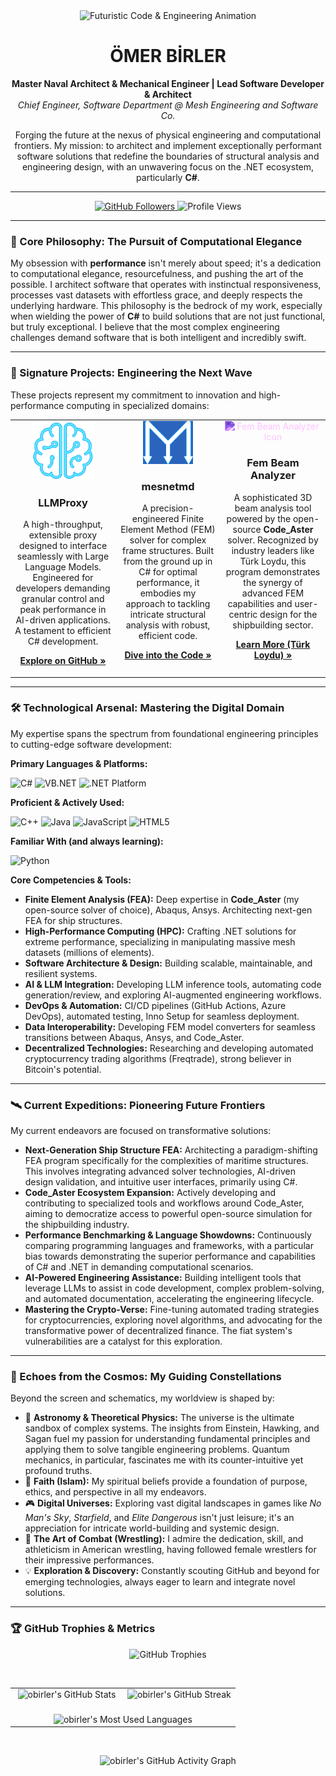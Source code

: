 <div align="center">
  <img src="https://media.giphy.com/media/qgQUggAC3Pfv687qPC/giphy.gif" width="250" alt="Futuristic Code & Engineering Animation"/>
  <h1>ÖMER BİRLER</h1>
  <p>
    <strong>Master Naval Architect & Mechanical Engineer | Lead Software Developer & Architect</strong><br />
    <em>Chief Engineer, Software Department @ Mesh Engineering and Software Co.</em>
  </p>
  <p>
    Forging the future at the nexus of physical engineering and computational frontiers. My mission: to architect and implement exceptionally performant software solutions that redefine the boundaries of structural analysis and engineering design, with an unwavering focus on the .NET ecosystem, particularly <strong>C#</strong>.
  </p>
</div>

---

<div align="center">
  <a href="https://github.com/obirler">
    <img src="https://img.shields.io/github/followers/obirler?label=Follow&style=social&logo=github" alt="GitHub Followers"/>
  </a>
  <!-- Optional: Add LinkedIn if you have one
  <a href="YOUR_LINKEDIN_PROFILE_URL_HERE">
    <img src="https://img.shields.io/badge/LinkedIn-Connect-0077B5?style=for-the-badge&logo=linkedin&logoColor=white" alt="LinkedIn Profile"/>
  </a>
  -->
  <img src="https://komarev.com/ghpvc/?username=obirler&label=Profile%20Views&color=007ACC&style=flat-square" alt="Profile Views"/>
</div>

---

### 🌌 Core Philosophy: The Pursuit of Computational Elegance

My obsession with **performance** isn't merely about speed; it's a dedication to computational elegance, resourcefulness, and pushing the art of the possible. I architect software that operates with instinctual responsiveness, processes vast datasets with effortless grace, and deeply respects the underlying hardware. This philosophy is the bedrock of my work, especially when wielding the power of **C#** to build solutions that are not just functional, but truly exceptional. I believe that the most complex engineering challenges demand software that is both intelligent and incredibly swift.

---

### 🚀 Signature Projects: Engineering the Next Wave

These projects represent my commitment to innovation and high-performance computing in specialized domains:

<table>
  <tr>
    <td width="33%" valign="top" align="center">
      <a href="https://github.com/obirler/LLMProxy" target="_blank">
        <img src="https://github.com/obirler/LLMProxy/blob/master/Assets/logo_small.png?raw=true" width="100" alt="LLMProxy Icon">
      </a>
      <h3>LLMProxy</h3>
      <p>A high-throughput, extensible proxy designed to interface seamlessly with Large Language Models. Engineered for developers demanding granular control and peak performance in AI-driven applications. A testament to efficient C# development.</p>
      <p><a href="https://github.com/obirler/LLMProxy"><strong>Explore on GitHub »</strong></a></p>
    </td>
    <td width="33%" valign="top" align="center">
      <a href="https://github.com/obirler/mesnetmd" target="_blank">
        <!-- Replace with an actual icon if you create one for mesnetmd -->
        <img src="https://github.com/obirler/mesnet/blob/master/Mesnet/Assets/logo.png?raw=true" width="80" alt="mesnetmd Icon" style="filter: invert(0.8) sepia(1) saturate(5) hue-rotate(180deg) brightness(1.5);">
      </a>
      <h3>mesnetmd</h3>
      <p>A precision-engineered Finite Element Method (FEM) solver for complex frame structures. Built from the ground up in C# for optimal performance, it embodies my approach to tackling intricate structural analysis with robust, efficient code.</p>
      <p><a href="https://github.com/obirler/mesnetmd"><strong>Dive into the Code »</strong></a></p>
    </td>
    <td width="33%" valign="top" align="center">
      <!-- You might want to get a logo/icon from Turk Loydu or create a generic one -->
      <img src="https://github.com/Mesh-Engineering-Software-Co/FemBeamAnalyzer/raw/refs/heads/development/FemBeamAnalyzer/Assets/Images/icon_new.ico" width="80" alt="Fem Beam Analyzer Icon" style="filter: invert(0.8) sepia(1) saturate(5) hue-rotate(220deg) brightness(1.2);">
      <h3>Fem Beam Analyzer</h3>
      <p>A sophisticated 3D beam analysis tool powered by the open-source <strong>Code_Aster</strong> solver. Recognized by industry leaders like Türk Loydu, this program demonstrates the synergy of advanced FEM capabilities and user-centric design for the shipbuilding sector.</p>
      <p><a href="https://turkloydu.org/hizmetlerimiz/musteri-araclari/yazilimlar/fem-beam-analyzer/" target="_blank"><strong>Learn More (Türk Loydu) »</strong></a></p>
    </td>
  </tr>
</table>

---

### 🛠️ Technological Arsenal: Mastering the Digital Domain

My expertise spans the spectrum from foundational engineering principles to cutting-edge software development:

**Primary Languages & Platforms:**
<p>
  <img src="https://img.shields.io/badge/C%23-9B59B6?style=for-the-badge&logo=c-sharp&logoColor=white" alt="C#"/>
  <img src="https://img.shields.io/badge/Visual%20Basic%20.NET-5C6BC0?style=for-the-badge&logo=visual-basic&logoColor=white" alt="VB.NET"/>
  <img src="https://img.shields.io/badge/.NET-512BD4?style=for-the-badge&logo=dotnet&logoColor=white" alt=".NET Platform"/>
</p>

**Proficient & Actively Used:**
<p>
  <img src="https://img.shields.io/badge/C%2B%2B-00599C?style=for-the-badge&logo=c%2B%2B&logoColor=white" alt="C++"/>
  <img src="https://img.shields.io/badge/Java-ED8B00?style=for-the-badge&logo=openjdk&logoColor=white" alt="Java"/>
  <img src="https://img.shields.io/badge/JavaScript-F7DF1E?style=for-the-badge&logo=javascript&logoColor=black" alt="JavaScript"/>
  <img src="https://img.shields.io/badge/HTML5-E34F26?style=for-the-badge&logo=html5&logoColor=white" alt="HTML5"/>
</p>

**Familiar With (and always learning):**
<p>
  <img src="https://img.shields.io/badge/Python-3776AB?style=for-the-badge&logo=python&logoColor=white" alt="Python"/>
  <!-- Add other languages here -->
</p>

**Core Competencies & Tools:**
*   **Finite Element Analysis (FEA):** Deep expertise in **Code_Aster** (my open-source solver of choice), Abaqus, Ansys. Architecting next-gen FEA for ship structures.
*   **High-Performance Computing (HPC):** Crafting .NET solutions for extreme performance, specializing in manipulating massive mesh datasets (millions of elements).
*   **Software Architecture & Design:** Building scalable, maintainable, and resilient systems.
*   **AI & LLM Integration:** Developing LLM inference tools, automating code generation/review, and exploring AI-augmented engineering workflows.
*   **DevOps & Automation:** CI/CD pipelines (GitHub Actions, Azure DevOps), automated testing, Inno Setup for seamless deployment.
*   **Data Interoperability:** Developing FEM model converters for seamless transitions between Abaqus, Ansys, and Code_Aster.
*   **Decentralized Technologies:** Researching and developing automated cryptocurrency trading algorithms (Freqtrade), strong believer in Bitcoin's potential.

---

### 🛰️ Current Expeditions: Pioneering Future Frontiers

My current endeavors are focused on transformative solutions:

*   **Next-Generation Ship Structure FEA:** Architecting a paradigm-shifting FEA program specifically for the complexities of maritime structures. This involves integrating advanced solver technologies, AI-driven design validation, and intuitive user interfaces, primarily using C#.
*   **Code_Aster Ecosystem Expansion:** Actively developing and contributing to specialized tools and workflows around Code_Aster, aiming to democratize access to powerful open-source simulation for the shipbuilding industry.
*   **Performance Benchmarking & Language Showdowns:** Continuously comparing programming languages and frameworks, with a particular bias towards demonstrating the superior performance and capabilities of C# and .NET in demanding computational scenarios.
*   **AI-Powered Engineering Assistance:** Building intelligent tools that leverage LLMs to assist in code development, complex problem-solving, and automated documentation, accelerating the engineering lifecycle.
*   **Mastering the Crypto-Verse:** Fine-tuning automated trading strategies for cryptocurrencies, exploring novel algorithms, and advocating for the transformative power of decentralized finance. The fiat system's vulnerabilities are a catalyst for this exploration.

---

### 🌠 Echoes from the Cosmos: My Guiding Constellations

Beyond the screen and schematics, my worldview is shaped by:

*   🔭 **Astronomy & Theoretical Physics:** The universe is the ultimate sandbox of complex systems. The insights from Einstein, Hawking, and Sagan fuel my passion for understanding fundamental principles and applying them to solve tangible engineering problems. Quantum mechanics, in particular, fascinates me with its counter-intuitive yet profound truths.
*   🕌 **Faith (Islam):** My spiritual beliefs provide a foundation of purpose, ethics, and perspective in all my endeavors.
*   🎮 **Digital Universes:** Exploring vast digital landscapes in games like *No Man's Sky*, *Starfield*, and *Elite Dangerous* isn't just leisure; it's an appreciation for intricate world-building and systemic design.
*   💪 **The Art of Combat (Wrestling):** I admire the dedication, skill, and athleticism in American wrestling, having followed female wrestlers for their impressive performances.
*   💡 **Exploration & Discovery:** Constantly scouting GitHub and beyond for emerging technologies, always eager to learn and integrate novel solutions.

---

### 🏆 GitHub Trophies & Metrics

<div align="center">
  <img src="https://github-profile-trophy.vercel.app/?username=obirler&theme=radical&no-frame=true&no-bg=true&margin-w=15&margin-h=15&column=-1&row=1" alt="GitHub Trophies"/>
</div>

<br> <!-- Visual separation -->

<table width="95%" align="center"> <!-- Using a table for better layout control -->
  <tr>
    <td width="50%" align="center" valign="top">
      <img src="https://github-readme-stats.vercel.app/api?username=obirler&theme=vue-dark&show_icons=true&hide_border=true&count_private=true&rank_icon=github&card_width=400" alt="obirler's GitHub Stats" />
    </td>
    <td width="50%" align="center" valign="top">
      <img src="https://github-readme-streak-stats.herokuapp.com/?user=obirler&theme=vue-dark&hide_border=true&card_width=400" alt="obirler's GitHub Streak" />
    </td>
  </tr>
  <tr>
    <td colspan="2" align="center" valign="top">
      <br> <!-- Space before the next card -->
      <img src="https://github-readme-stats.vercel.app/api/top-langs/?username=obirler&hide=scss,css,javascript,html&layout=compact&theme=dark&langs_count=8&card_width=450" alt="obirler's Most Used Languages" />
    </td>
  </tr>
</table>

<br> <!-- Visual separation -->

<div align="center">
  <img src="https://github-readme-activity-graph.vercel.app/graph?username=obirler&theme=react-dark&hide_border=true&radius=16&height=300&area=true&bg_color=0D1117&color=007ACC&line=007ACC&point=FFFFFF" alt="obirler's GitHub Activity Graph"/>
</div>
